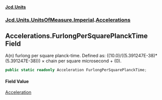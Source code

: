 #### [Jcd.Units](index.md 'index')
### [Jcd.Units.UnitsOfMeasure.Imperial](Jcd.Units.UnitsOfMeasure.Imperial.md 'Jcd.Units.UnitsOfMeasure.Imperial').[Accelerations](Accelerations.md 'Jcd.Units.UnitsOfMeasure.Imperial.Accelerations')

## Accelerations.FurlongPerSquarePlanckTime Field

A(n) furlong per square planck-time. Defined as: ((10.0)/((5.391247E-38)*(5.391247E-38))) × chain per square microsecond + (0).

```csharp
public static readonly Acceleration FurlongPerSquarePlanckTime;
```

#### Field Value
[Acceleration](Acceleration.md 'Jcd.Units.UnitTypes.Acceleration')